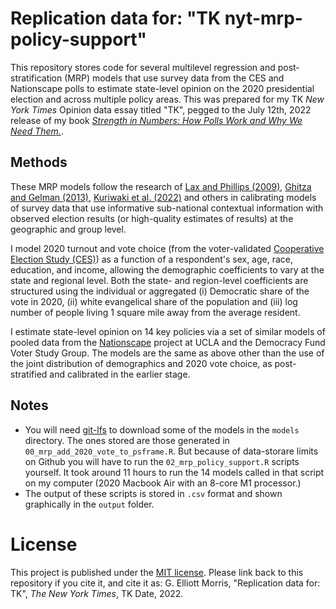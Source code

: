 # Replication data for: "TK nyt-mrp-policy-support"

This repository stores code for several multilevel regression and post-stratification (MRP) models that use survey data from the CES and Nationscape polls to estimate state-level opinion on the 2020 presidential election and across multiple policy areas. This was prepared for my TK _New York Times_ Opinion data essay titled "TK", pegged to the July 12th, 2022 release of my book [_Strength in Numbers: How Polls Work and Why We Need Them._](https://gelliottmorris.com/strength_in_numbers/).


## Methods

These MRP models follow the research of [Lax and Phillips (2009)](http://www.columbia.edu/~jhp2121/publications/HowShouldWeEstimateOpinion.pdf), [Ghitza and Gelman (2013)](http://www.stat.columbia.edu/~gelman/research/published/misterp.pdf), [Kuriwaki et al. (2022)](https://osf.io/mk9e6/) and others in calibrating models of survey data that use informative sub-national contextual information with observed election results (or high-quality estimates of results) at the geographic and group level. 

I model 2020 turnout and vote choice (from the voter-validated [Cooperative Election Study (CES)](https://cces.gov.harvard.edu)) as a function of a respondent's sex, age, race, education, and income, allowing the demographic coefficients to vary at the state and regional level. Both the state- and region-level coefficients are structured using the individual or aggregated (i) Democratic share of the vote in 2020, (ii) white evangelical share of the population and (iii) log number of people living 1 square mile away from the average resident.

I estimate state-level opinion on 14 key policies via a set of similar models of pooled data from the [Nationscape](https://www.voterstudygroup.org/nationscape) project at UCLA and the Democracy Fund Voter Study Group. The models are the same as above other than the use of the joint distribution of demographics and 2020 vote choice, as post-stratified and calibrated in the earlier stage.


## Notes

- You will need [git-lfs](https://git-lfs.github.com) to download some of the models in the `models` directory. The ones stored are those generated in `00_mrp_add_2020_vote_to_psframe.R`. But because of data-storare limits on Github you will have to run the `02_mrp_policy_support.R` scripts yourself. It took around 11 hours to run the 14 models called in that script on my computer (2020 Macbook Air with an 8-core M1 processor.)
- The output of these scripts is stored in `.csv` format and shown graphically in the `output` folder.


# License

This project is published under the [MIT license](https://opensource.org/licenses/MIT). Please link back to this repository if you cite it, and cite it as: G. Elliott Morris, "Replication data for: TK", _The New York Times_, TK Date, 2022.


